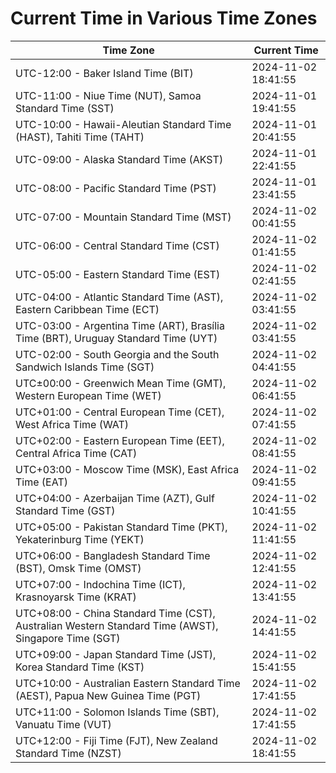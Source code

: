 # Current Time in Various Time Zones

| Time Zone | Current Time |
|-----------|--------------|
| UTC-12:00 - Baker Island Time (BIT) | 2024-11-02 18:41:55 |
| UTC-11:00 - Niue Time (NUT), Samoa Standard Time (SST) | 2024-11-01 19:41:55 |
| UTC-10:00 - Hawaii-Aleutian Standard Time (HAST), Tahiti Time (TAHT) | 2024-11-01 20:41:55 |
| UTC-09:00 - Alaska Standard Time (AKST) | 2024-11-01 22:41:55 |
| UTC-08:00 - Pacific Standard Time (PST) | 2024-11-01 23:41:55 |
| UTC-07:00 - Mountain Standard Time (MST) | 2024-11-02 00:41:55 |
| UTC-06:00 - Central Standard Time (CST) | 2024-11-02 01:41:55 |
| UTC-05:00 - Eastern Standard Time (EST) | 2024-11-02 02:41:55 |
| UTC-04:00 - Atlantic Standard Time (AST), Eastern Caribbean Time (ECT) | 2024-11-02 03:41:55 |
| UTC-03:00 - Argentina Time (ART), Brasília Time (BRT), Uruguay Standard Time (UYT) | 2024-11-02 03:41:55 |
| UTC-02:00 - South Georgia and the South Sandwich Islands Time (SGT) | 2024-11-02 04:41:55 |
| UTC±00:00 - Greenwich Mean Time (GMT), Western European Time (WET) | 2024-11-02 06:41:55 |
| UTC+01:00 - Central European Time (CET), West Africa Time (WAT) | 2024-11-02 07:41:55 |
| UTC+02:00 - Eastern European Time (EET), Central Africa Time (CAT) | 2024-11-02 08:41:55 |
| UTC+03:00 - Moscow Time (MSK), East Africa Time (EAT) | 2024-11-02 09:41:55 |
| UTC+04:00 - Azerbaijan Time (AZT), Gulf Standard Time (GST) | 2024-11-02 10:41:55 |
| UTC+05:00 - Pakistan Standard Time (PKT), Yekaterinburg Time (YEKT) | 2024-11-02 11:41:55 |
| UTC+06:00 - Bangladesh Standard Time (BST), Omsk Time (OMST) | 2024-11-02 12:41:55 |
| UTC+07:00 - Indochina Time (ICT), Krasnoyarsk Time (KRAT) | 2024-11-02 13:41:55 |
| UTC+08:00 - China Standard Time (CST), Australian Western Standard Time (AWST), Singapore Time (SGT) | 2024-11-02 14:41:55 |
| UTC+09:00 - Japan Standard Time (JST), Korea Standard Time (KST) | 2024-11-02 15:41:55 |
| UTC+10:00 - Australian Eastern Standard Time (AEST), Papua New Guinea Time (PGT) | 2024-11-02 17:41:55 |
| UTC+11:00 - Solomon Islands Time (SBT), Vanuatu Time (VUT) | 2024-11-02 17:41:55 |
| UTC+12:00 - Fiji Time (FJT), New Zealand Standard Time (NZST) | 2024-11-02 18:41:55 |
